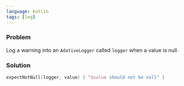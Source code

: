 ```yaml
---
language: kotlin
tags: [log]
---
```


### Problem
Log a warning into an `AdativeLogger` called `logger` when a value is null.

### Solution
```kotlin
expectNotNull(logger, value) { "$value should not be null" }
```